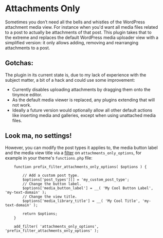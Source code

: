 Attachments Only
================

Sometimes you don’t need all the bells and whistles of the WordPress attachment media view. For instance when you'd want all media files related to a post to actually be attachments of that post. This plugin takes that to the extreme and replaces the default WordPress media uploader view with a simplified version: it only allows adding, removing and rearranging attachments to a post.

## Gotchas:

The plugin in its current state is, due to my lack of experience with the subject matter, a bit of a hack and could use some improvement:

- Currently disables uploading attachments by dragging them onto the tinymce editor.
- As the default media viewer is replaced, any plugins extending that will not work.
- Ideally a future version would optionally allow all other default actions like inserting media and galleries, except when using unattached media files.

## Look ma, no settings!

However, you can modify the post types it applies to, the media button label and the media view title via a [filter](http://codex.wordpress.org/Plugin_API#Filters) on `attachments_only_options`, for example in your theme's `functions.php` file:


```
	function prefix_filter_attachments_only_options( $options ) {

		// Add a custom post type.
		$options['post_types'][] = 'my_custom_post_type';
		// Change the button label.
		$options['media_button_label'] = __( 'My Cool Button Label', 'my-text-domain' );
		// Change the view title.
		$options['media_library_title'] = __( 'My Cool Title', 'my-text-domain' );

		return $options;
	}

	add_filter( 'attachments_only_options', 'prefix_filter_attachments_only_options' );
```

